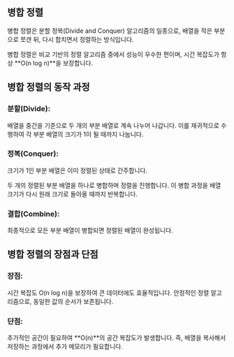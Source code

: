 ## 병합 정렬

병합 정렬은 분할 정복(Divide and Conquer) 알고리즘의 일종으로, 배열을 작은 부분으로 쪼갠 뒤, 다시 합치면서 정렬하는 방식입니다.

병합 정렬은 비교 기반의 정렬 알고리즘 중에서 성능이 우수한 편이며, 시간 복잡도가 항상 **O(n log n)**을 보장합니다.

## 병합 정렬의 동작 과정

### 분할(Divide):

배열을 중간을 기준으로 두 개의 부분 배열로 계속 나누어 나갑니다. 이를 재귀적으로 수행하여 각 부분 배열의 크기가 1이 될 때까지 나눕니다.

### 정복(Conquer):

크기가 1인 부분 배열은 이미 정렬된 상태로 간주합니다.

두 개의 정렬된 부분 배열을 하나로 병합하며 정렬을 진행합니다. 이 병합 과정을 배열 크기가 다시 원래 크기로 돌아올 때까지 반복합니다.

### 결합(Combine):

최종적으로 모든 부분 배열이 병합되면 정렬된 배열이 완성됩니다.

## 병합 정렬의 장점과 단점

### 장점:

시간 복잡도 O(n log n)을 보장하여 큰 데이터에도 효율적입니다.
안정적인 정렬 알고리즘으로, 동일한 값의 순서가 보존됩니다.

### 단점:

추가적인 공간이 필요하여 **O(n)**의 공간 복잡도가 발생합니다. 즉, 배열을 복사해서 저장하는 과정에서 추가 메모리가 필요합니다.
